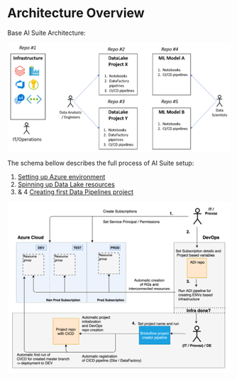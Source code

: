 # Architecture Overview

Base AI Suite Architecture: 

![](../images/architecture_overview.png)

The schema bellow describes the full process of AI Suite setup:

1. [Setting up Azure environment](./azure-setup.md) 
1. [Spinning up Data Lake resources](datalake-resources-setup.md)
1. & 4 [Creating first Data Pipelines project](data-pipelines-project-setup.md)

![](../images/index_infra_ov.png)
